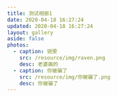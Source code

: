 ```yaml
---
title: 测试相册1
date: 2020-04-18 16:27:24
updated: 2020-04-18 16:27:24
layout: gallery
aside: false
photos:
  - caption: 锐雯
    src: /resource/img/raven.png
    desc: 老婆画的
  - caption: 你被骗了
    src: /resource/img/你被骗了.png
    desc: 你被骗了
---
```

